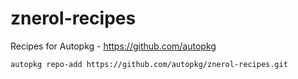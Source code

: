 znerol-recipes
==============

Recipes for Autopkg - https://github.com/autopkg

`autopkg repo-add https://github.com/autopkg/znerol-recipes.git`
